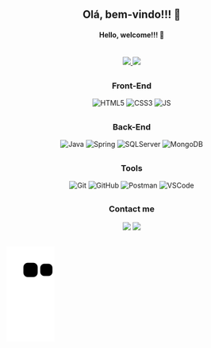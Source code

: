 <h2 align="center">Olá, bem-vindo!!! 👋</h2>
<h4 align="center">Hello, welcome!!! 👋</h4>

<br>

<div align="center">
		<a href="https://github.com/RenanTelini" target="_blank">
			<img height="160em"
				src="https://github-readme-stats.vercel.app/api?username=RenanTelini&show_icons=true&theme=github_dark&include_all_commits=true&count_private=true"
				target="_blank" />
		</a>
		<a href="https://github.com/RenanTelini" target="_blank">
			<img height="160em"
				src="https://github-readme-stats.vercel.app/api/top-langs/?username=RenanTelini&layout=compact&langs_count=7&theme=github_dark"
				target="_blank" />
		</a>
</div>
	
##

<div align="center">
	<h3>Front-End</h3>
	<img align-items="center" alt="HTML5" height="50" widht="60" src="https://cdn.jsdelivr.net/gh/devicons/devicon/icons/html5/html5-plain-wordmark.svg" />
	<img align-items="center" alt="CSS3" height="50" widht="60" src="https://cdn.jsdelivr.net/gh/devicons/devicon/icons/css3/css3-plain-wordmark.svg" />
	<img align-items="center" alt="JS" height="45" widht="55" src="https://cdn.jsdelivr.net/gh/devicons/devicon/icons/javascript/javascript-plain.svg" />          
</div>

##

<div align="center">
	<h3>Back-End</h3>
	<img align-items="center" alt="Java" height="60" widht="70" src="https://cdn.jsdelivr.net/gh/devicons/devicon/icons/java/java-original-wordmark.svg" />
    <img align-items="center" alt="Spring" height="60" widht="70" src="https://cdn.jsdelivr.net/gh/devicons/devicon/icons/spring/spring-original-wordmark.svg" />
	<img align-items="center" alt="SQLServer" height="60" widht="70" src="https://cdn.jsdelivr.net/gh/devicons/devicon/icons/microsoftsqlserver/microsoftsqlserver-plain-wordmark.svg" style="background-color:white"/>	
	<img align-items="center" alt="MongoDB" height="60" widht="70" src="https://cdn.jsdelivr.net/gh/devicons/devicon/icons/mongodb/mongodb-original-wordmark.svg" />
</div>
  
##

<div align="center">
	<h3>Tools</h3>
	<img align-items="center" alt="Git" height="50" widht="60" src="https://cdn.jsdelivr.net/gh/devicons/devicon/icons/git/git-plain.svg" />	
	<img align-items="center" alt="GitHub" height="50" widht="60" src="https://cdn.jsdelivr.net/gh/devicons/devicon/icons/github/github-original.svg" />
	<img align-items="center" alt="Postman" height="50" width="50" src="https://www.vectorlogo.zone/logos/getpostman/getpostman-icon.svg" />
	<img align-items="center" alt="VSCode" height="50" width="50" src="https://cdn.jsdelivr.net/gh/devicons/devicon/icons/vscode/vscode-original.svg" />
</div>

##

<!-- Contact me -->
<div align="center">
	<h3>Contact me</h3>
	<a href="https://www.linkedin.com/in/renan-telini" target="_blank"><img align-items="center" src="https://img.shields.io/badge/LinkedIn-0077B5?style=for-the-badge&logo=linkedin&logoColor=white" target="_blank"></a>
	<a href = "mailto:renan_telini@hotmail.com"><img align-items="center" src="https://img.shields.io/badge/Outlook-0078D4?style=for-the-badge&logo=microsoft-outlook&logoColor=white" target="_blank"></a>
</div>

##

![Snake animation](https://github.com/RenanTelini/RenanTelini/blob/output/github-contribution-grid-snake.svg)

<!--
**RenanTelini/RenanTelini** is a ✨ _special_ ✨ repository because its `README.md` (this file) appears on your GitHub profile.

Here are some ideas to get you started:

- 🔭 I’m currently working on ...
- 🌱 I’m currently learning ...
- 👯 I’m looking to collaborate on ...
- 🤔 I’m looking for help with ...
- 💬 Ask me about ...
- 📫 How to reach me: ...
- 😄 Pronouns: ...
- ⚡ Fun fact: ...
-->
